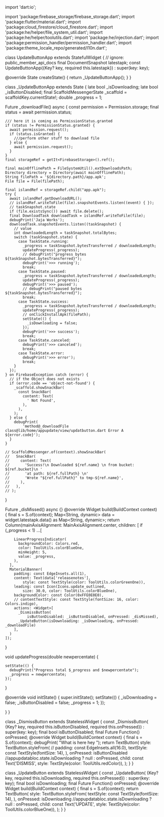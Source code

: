 import 'dart:io';

import 'package:firebase_storage/firebase_storage.dart';
import 'package:flutter/material.dart';
import 'package:cloud_firestore/cloud_firestore.dart';
import 'package:he/helper/file_system_util.dart';
import 'package:he/helper/toolutils.dart';
import 'package:he/injection.dart';
import 'package:permission_handler/permission_handler.dart';
import 'package:theme_locale_repo/generated/l10n.dart';

class UpdateButtonApp extends StatefulWidget {
  // ignore: public_member_api_docs
  final DocumentSnapshot latestapk;
  const UpdateButtonApp({Key? key, required this.latestapk}) : super(key: key);

  @override
  State<StatefulWidget> createState() {
    return _UpdateButtonApp();
  }
}

class _UpdateButtonApp extends State<UpdateButtonApp> {
  late bool _isDownloading;
  late bool _isButtonDisabled;
  final ScaffoldMessengerState _scaffold = scaffoldKey.currentState!;
  double _progress = 1;

  Future<void> _downloadFile() async {
    const permission = Permission.storage;
    final status = await permission.status;

    /// here it is coming as PermissionStatus.granted
    if (status != PermissionStatus.granted) {
      await permission.request();
      if (status.isGranted) {
        ///perform other stuff to download file
      } else {
        await permission.request();
      }
    }
    final storageRef = getIt<FirebaseStorage>().ref();

    final mainOfflinePath = FileSystemUtil().extDownloadsPath;
    Directory directory = Directory(await mainOfflinePath);
    String filePath = '${directory.path}/app.apk';
    File file = File(filePath);

    final islandRef = storageRef.child("app.apk");
    try {
      await islandRef.getDownloadURL();
      // islandRef.writeToFile(file).snapshotEvents.listen((event) { });
      // taskSnapshot.state
      if (file.existsSync()) await file.delete();
      final DownloadTask downloadTask = islandRef.writeToFile(file);
      debugPrint('Jaja Works');
      downloadTask.snapshotEvents.listen((taskSnapshot) {
        // value
        int downloadedLength = taskSnapshot.totalBytes;
        switch (taskSnapshot.state) {
          case TaskState.running:
            _progress = taskSnapshot.bytesTransferred / downloadedLength;
            updateProgress(_progress);
            // debugPrint("progress bytes ${taskSnapshot.bytesTransferred}");
            debugPrint('>>> running');
            break;
          case TaskState.paused:
            _progress = taskSnapshot.bytesTransferred / downloadedLength;
            updateProgress(_progress);
            debugPrint('>>> paused');
            // debugPrint("paused bytes ${taskSnapshot.bytesTransferred}");
            break;
          case TaskState.success:
            _progress = taskSnapshot.bytesTransferred / downloadedLength;
            updateProgress(_progress);
            // onClickInstallApk(filePath);
            setState(() {
              _isDownloading = false;
            });
            debugPrint('>>> success');
            break;
          case TaskState.canceled:
            debugPrint('>>> canceled');
            break;
          case TaskState.error:
            debugPrint('>>> error');
            break;
        }
      });
    } on FirebaseException catch (error) {
      // if the Object does not exists
      if (error.code == 'object-not-found') {
        _scaffold.showSnackBar(
          const SnackBar(
            content: Text(
              ' Not Found',
            ),
          ),
        );
      } else {
        debugPrint(
            'method@_downloadFile class@lib/home/appupdate/view/updatbutton.dart Error A ${error.code}');
      }
    }

    // ScaffoldMessenger.of(context).showSnackBar(
    //   SnackBar(
    //     content: Text(
    //       'Success!\n Downloaded ${ref.name} \n from bucket: ${ref.bucket}\n '
    //       'at path: ${ref.fullPath} \n'
    //       'Wrote "${ref.fullPath}" to tmp-${ref.name}',
    //     ),
    //   ),
    // );
  }

  Future<void> _disMissed() async {}
  @override
  Widget build(BuildContext context) {
    final s = S.of(context);
    Map<String, dynamic> data = widget.latestapk.data() as Map<String, dynamic>;
    return Column(mainAxisAlignment: MainAxisAlignment.center, children: [
      if (_progress < 1) ...[

        LinearProgressIndicator(
          backgroundColor: Colors.red,
          color: ToolUtils.colorBlueOne,
          minHeight: 5,
          value: _progress,
        ),
      ],
      MaterialBanner(
        padding: const EdgeInsets.all(1),
        content: Text(data['releasenotes'],
            style: const TextStyle(color: ToolUtils.colorGreenOne)),
        leading: const Icon(Icons.update_outlined,
            size: 30.0, color: ToolUtils.colorBlueOne),
        backgroundColor: const Color(0xFFE0E0E0),
        // contentTextStyle: const TextStyle(fontSize: 16, color: Colors.indigo),
        actions: <Widget>[
          _DismissButton(
              isButtonDisabled: _isButtonDisabled, onPressed: _disMissed),
          _UpdateButton(isDownloading: _isDownloading, onPressed: _downloadFile)
        ],
      )
    ]);
  }

  void updateProgress(double newpercentate) {

    setState(() {
      debugPrint("Progress total $_progress and $newpercentate");
      _progress = newpercentate;
    });
  }

  @override
  void initState() {
    super.initState();
    setState(() {
      _isDownloading = false;
      _isButtonDisabled = false;
      _progress = 1;
    });

  }
}

class _DismissButton extends StatelessWidget {
  const _DismissButton(
      {Key? key, required this.isButtonDisabled, required this.onPressed})
      : super(key: key);
  final bool isButtonDisabled;
  final Future<void> Function() onPressed;
  @override
  Widget build(BuildContext context) {
    final s = S.of(context);
    debugPrint(
        "What is here hey ");
    return TextButton(
      style: TextButton.styleFrom(
        // padding: const EdgeInsets.all(16.0),
        textStyle: const TextStyle(fontSize: 14),
      ),
      onPressed: isButtonDisabled //appupdatabloc.state.isDownloading
          ? null
          : onPressed,
      child: const Text('DISMISS', style: TextStyle(color: ToolUtils.redColor)),
    );
  }
}

class _UpdateButton extends StatelessWidget {
  const _UpdateButton(
      {Key? key, required this.isDownloading, required this.onPressed})
      : super(key: key);
  final bool isDownloading;
  final Future<void> Function() onPressed;
  @override
  Widget build(BuildContext context) {
    final s = S.of(context);
    return TextButton(
      style: TextButton.styleFrom(
        textStyle: const TextStyle(fontSize: 14),
      ),
      onPressed: isDownloading //appupdatabloc.state.isDownloading
          ? null
          : onPressed,
      child:
          const Text('UPDATE', style: TextStyle(color: ToolUtils.colorBlueOne)),
    );
  }
}
